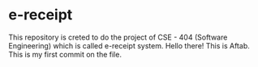 # e-receipt

This repository is creted to do the project of CSE - 404 (Software Engineering) which is called e-receipt system.
Hello there! This is Aftab. This is my first commit on the file.
